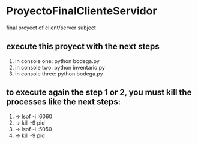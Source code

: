 # ProyectoFinalClienteServidor
final proyect of client/server subject

execute this proyect with the next steps
--------------------------------------------------
1. in console one: python bodega.py
2. in console two: python inventario.py
3. in console three: python bodega.py

to execute again the step 1 or 2, you must kill the processes like the next steps:
--------------------------------------------------
1. -> lsof -i :6060
2. -> kill -9 pid
3. -> lsof -i :5050
4. -> kill -9 pid
